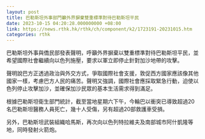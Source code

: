 ```yaml
---
layout: post
title: 巴勒斯坦外事部門籲外界摒棄雙重標準對待巴勒斯坦平民
date: 2023-10-15 04:20:28.000000000 +08:00
link: https://news.rthk.hk/rthk/ch/component/k2/1723191-20231015.htm
categories: rthk
---
```


巴勒斯坦外事與僑民部發表聲明，呼籲外界摒棄以雙重標準對待巴勒斯坦平民，並希望國際社會繼續向以色列施壓，要求以軍立即停止針對加沙地帶的攻擊。

聲明說巴方正透過政治與外交方式，爭取國際社會支援，敦促西方國家應該像其他國家一樣，考慮巴方人民的痛苦。聲明又強調，國際社會應採取緊急行動，迫使以色列停止攻擊加沙，並確保加沙民眾的基本生活需求得到滿足。

根據巴勒斯坦衛生部門統計，截至當地星期六下午，今輪巴以衝突已導致超過20名巴勒斯坦醫務人員死亡，幾十人受傷，另有超過20部救護車受損。

另外，巴勒斯坦武裝組織哈馬斯，再次向以色列特拉維夫及南部城市阿什凱隆等地，同時發射火箭炮。
